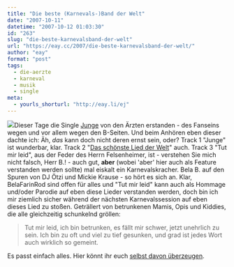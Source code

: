 ```yaml
---
title: "Die beste (Karnevals-)Band der Welt"
date: "2007-10-11"
datetime: "2007-10-12 01:03:30"
id: "263"
slug: "die-beste-karnevalsband-der-welt"
url: "https://eay.cc/2007/die-beste-karnevalsband-der-welt/"
author: "eay"
format: "post"
tags:
  - die-aerzte
  - karneval
  - musik
  - single
meta:
  - yourls_shorturl: "http://eay.li/ej"
---
```


[![](/uploads/2007/daejunge.jpg)](http://www.flickr.com/photos/eay/1534853071/)Dieser Tage die Single [Junge](http://www.amazon.de/exec/obidos/ASIN/B000VRRPU0/eayznet-21) von den Ärzten erstanden - des Fanseins wegen und vor allem wegen den B-Seiten. Und beim Anhören eben dieser dachte ich: Äh, _das_ kann doch nicht deren ernst sein, oder? Track 1 "Junge" ist wunderbar, klar. Track 2 "[Das schönste Lied der Welt](http://www.youtube.com/watch?v=CSOB_FFrZ-s)" auch. Track 3 "Tut mir leid", aus der Feder des Herrn Felsenheimer, ist - verstehen Sie mich nicht falsch, Herr B.! - auch gut, **aber** (wobei 'aber' hier auch als Feature verstanden werden sollte) mal eiskalt ein Karnevalskracher. Bela B. auf den Spuren von DJ Ötzi und Mickie Krause - so hört es sich an. Klar, BelaFarinRod sind offen für alles und "Tut mir leid" kann auch als Hommage und/oder Parodie auf eben diese Lieder verstanden werden, doch bin ich mir ziemlich sicher während der nächsten Karnevalssession auf eben dieses Lied zu stoßen. Geträllert von betrunkenen Mamis, Opis und Kiddies, die alle gleichzeitig schunkelnd gröllen:

> Tut mir leid, ich bin betrunken, es fällt mir schwer, jetzt unehrlich zu sein. Ich bin zu oft und viel zu tief gesunken, und grad ist jedes Wort auch wirklich so gemeint.

Es passt einfach alles. Hier könnt ihr euch [selbst davon überzeugen](http://www.youtube.com/watch?v=skTwH57napQ).
